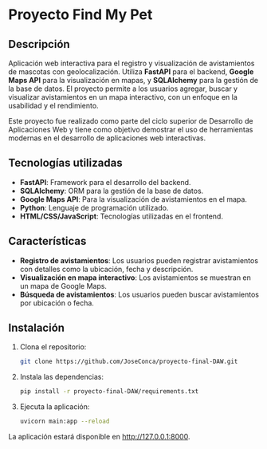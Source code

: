 # Proyecto Find My Pet

## Descripción
Aplicación web interactiva para el registro y visualización de avistamientos de mascotas con geolocalización. Utiliza **FastAPI** para el backend, **Google Maps API** para la visualización en mapas, y **SQLAlchemy** para la gestión de la base de datos. El proyecto permite a los usuarios agregar, buscar y visualizar avistamientos en un mapa interactivo, con un enfoque en la usabilidad y el rendimiento.

Este proyecto fue realizado como parte del ciclo superior de Desarrollo de Aplicaciones Web y tiene como objetivo demostrar el uso de herramientas modernas en el desarrollo de aplicaciones web interactivas.

## Tecnologías utilizadas
- **FastAPI**: Framework para el desarrollo del backend.
- **SQLAlchemy**: ORM para la gestión de la base de datos.
- **Google Maps API**: Para la visualización de avistamientos en el mapa.
- **Python**: Lenguaje de programación utilizado.
- **HTML/CSS/JavaScript**: Tecnologías utilizadas en el frontend.

## Características
- **Registro de avistamientos**: Los usuarios pueden registrar avistamientos con detalles como la ubicación, fecha y descripción.
- **Visualización en mapa interactivo**: Los avistamientos se muestran en un mapa de Google Maps.
- **Búsqueda de avistamientos**: Los usuarios pueden buscar avistamientos por ubicación o fecha.

## Instalación

1. Clona el repositorio:
   ```bash
   git clone https://github.com/JoseConca/proyecto-final-DAW.git

2. Instala las dependencias:
    ```bash
    pip install -r proyecto-final-DAW/requirements.txt

3. Ejecuta la aplicación:
    ```bash
    uvicorn main:app --reload

La aplicación estará disponible en http://127.0.0.1:8000.
